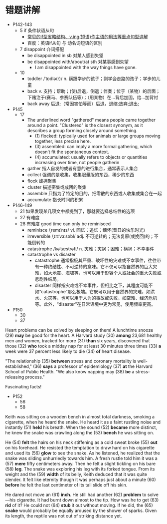 # 错题讲解

- P142-143
  - 5 if 条件状语从句
    - [常见的if型省略结构、v.­ing(短语)作主语的用法等重点句型详解](https://www.shimengyuan.com/zhishidian/1079.html)
    - 百度：英语if从句 与 动名词短语的区别
  - 7 disappoint 介词搭配
    - be disappointed in sb 对某人感到失望
    - be disappointed with/about/at sth 对某事感到失望
      - I am disappointed with the way things have gone.
  - 10
    - toddler /ˈtɒdlə(r)/ n. 蹒跚学步的孩子；刚学会走路的孩子；学步的儿童
    - back v. 支持；帮助；(使)后退，倒退；伴奏；位于（某物）的后面；下赌注于(赛马、参赛队伍等)；（用某物）在…背后加固，给…加背衬
    - back away 后退;（常因害怕等而）后退，退缩;放弃;退出;
- P145
  - 17
    - The underlined word "gathered" means people came together around a point. "Clustered" is the closest synonym, as it describes a group forming closely around something.
      - (1) flocked: typically used for animals or large groups moving together, less precise here.
      - (3) assembled: can imply a more formal gathering, which doesn’t fit the spontaneous context.
      - (4) accumulated: usually refers to objects or quantities increasing over time, not people gatherin 
    - gather 指人自发的或者有意的进行集合，通常表示人集合
    - collect 强调的是收集，收集限量版的东西，稀少的东西
    - flock 蜂拥聚集
    - cluster 描述密集或成团的聚集
    - assemble 只指为了特定的目的，把零散的东西或人收集或集合在一起
    - accumulate 指长时间的积累
- P146-149
  - 21 如果发现某几项文中都提到了，那就要选择总结性的选项
  - 27 有难度
  - 28 有难度 good time can only be reminisced
    - reminisce /ˌremɪˈnɪs/ vi. 回忆；追忆；缅怀(昔日的快乐时光)
    - irreversible /ˌɪrɪˈvɜːsəbl/ adj. 不可逆转的；无法复原(或挽回)的；不能倒转的
    - catastrophe /kəˈtæstrəfi/ n. 灾难；灾祸；困难；横祸；不幸事件
    - catastrophe vs disaster
      - catastrophe 通常指极其严重、破坏性的灾难或不幸事件，往往带有一种终结性、不可逆转的意味。它不仅可以指自然界的巨大灾难，如大地震、海啸等，也可以用于形容个人或社会的重大失败或悲剧性结局。
      - disaster 同样指灾难或不幸事件，但相比之下，其程度可能不如“catastrophe”那么极端。它既可以用于自然界的灾难，如洪水、火灾等，也可以用于人为的事故或失败，如空难、经济危机等。此外，“disaster”在日常语境中更为常见，使用频率更高。
- P150
  - 30
  - 37
    
Heart problems can be solved by sleeping on them! A lunchtime snooze (29) **may** be good for the heart. A Harvard study (30) **among** 23,681 healthy men and women, tracked for more (31) **than** six years, discovered that those (32) **who** took a midday nap for at least 30 minutes three times (33) **a** week were 37 percent less likely to die (34) **of** heart disease.

"The relationship (35) **between** stress and coronary mortality is well-established," (36) **says** a professor of epidemiology (37) **at** the Harvard School of Public Health. "We also know napping may (38) **be** a stress-releasing process."

Fascinating facts!

- P152
  - 56
  - 58
 
Keith was sitting on a wooden bench in almost total darkness, smoking a cigarette, when he heard the snake. He heard it as a faint rustling noise and instantly (51) **held** his breath. When the sound (52) **became** more distinct, he knew the snake was crawling along the (53) **bench** he was sitting on.

He (54) **felt** the hairs on his neck stiffening as a cold sweat broke (55) **out** on his forehead. He resisted the temptation to draw hard on his cigarette and used its (56) **glow** to see the snake. As he listened, he realized that the snake was sliding unhurriedly towards him. A fresh rustle told him it was a (57) **mere** fifty centimeters away. Then he felt a slight tickling on his bare (58) **leg**. The snake was exploring his leg with its forked tongue. From its weight and the (59) **width** of its belly, Keith deduced that it was quite slender. It felt like eternity though it was perhaps just about a minute (60) **before** he felt the last centimeter of its tail slide off his skin.

He dared not move an (61) **inch**. He still had another (62) **problem** to solve—his cigarette. It had burnt down almost to the tip. How was he to get (63) **rid** of it? He could not (64) **stub** it out without moving. If he did, the (65) **snake** would probably be equally aroused by the shower of sparks. Given its length, the reptile was not out of striking distance yet.
